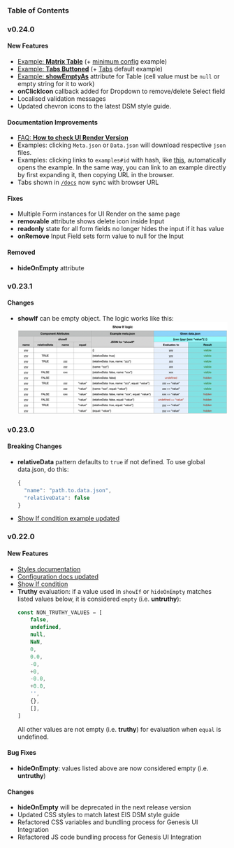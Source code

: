 ### Table of Contents

### v0.24.0
#### New Features
- [Example: **Matrix Table**](/docs/examples#tableMatrix) (+ [minimum config](/docs/examples#tableMatrixRequired) example)
- [Example: **Tabs Buttoned**](/docs/examples#tabsButtoned) (+ [Tabs](/docs/examples#tabs) default example)
- [Example: **showEmptyAs**](/docs/examples#tableExtraItems) attribute for Table (cell value must be `null` or empty string for it to work)
- **onClickIcon** callback added for Dropdown to remove/delete Select field
- Localised validation messages
- Updated chevron icons to the latest DSM style guide.
  
#### Documentation Improvements
- [FAQ: **How to check UI Render Version**](/docs/faq)
- Examples: clicking `Meta.json` or `Data.json` will download respective `json` files.
- Examples: clicking links to `examples#id` with hash, like [this](/docs/examples#all), automatically opens the example. 
  In the same way, you can link to an example directly by first expanding it, then copying URL in the browser.
- Tabs shown in [`/docs`](/docs) now sync with browser URL

#### Fixes
- Multiple Form instances for UI Render on the same page
- **removable** attribute shows delete icon inside Input  
- **readonly** state for all form fields no longer hides the input if it has value
- **onRemove** Input Field sets form value to null for the Input

#### Removed
- **hideOnEmpty** attribute
  
### v0.23.1
#### Changes
- **showIf** can be empty object. The logic works like this:
  ![showIf-logic](/static/images/showIf.png)

### v0.23.0

#### Breaking Changes
- **relativeData** pattern defaults to `true` if not defined. To use global data.json, do this:
  ```js
  { 
    "name": "path.to.data.json",
    "relativeData": false
  }
  ```
- [Show If condition example updated](/docs/examples#showIf)


### v0.22.0

#### New Features
- [Styles documentation](/docs/styles)
- [Configuration docs updated](/docs/configuration)
- [Show If condition](/docs/examples#showIf)
- **Truthy** evaluation: if a value used in `showIf` or `hideOnEmpty` matches listed values below, it is considered `empty` (i.e. **untruthy**):
    ```js
    const NON_TRUTHY_VALUES = [
        false,
        undefined,
        null,
        NaN,
        0,
        0.0,
        -0,
        +0,
        -0.0,
        +0.0,
        '',
        {},
        [],
    ]
    ```
    All other values are not empty (i.e. **truthy**) for evaluation when `equal` is undefined.

#### Bug Fixes
- **hideOnEmpty**: values listed above are now considered empty (i.e. **untruthy**)

#### Changes
- **hideOnEmpty** will be deprecated in the next release version
- Updated CSS styles to match latest EIS DSM style guide
- Refactored CSS variables and bundling process for Genesis UI Integration
- Refactored JS code bundling process for Genesis UI Integration
